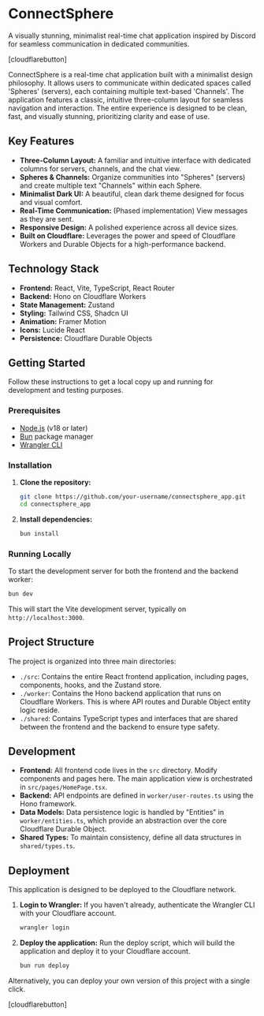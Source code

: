 # ConnectSphere

A visually stunning, minimalist real-time chat application inspired by Discord for seamless communication in dedicated communities.

[cloudflarebutton]

ConnectSphere is a real-time chat application built with a minimalist design philosophy. It allows users to communicate within dedicated spaces called 'Spheres' (servers), each containing multiple text-based 'Channels'. The application features a classic, intuitive three-column layout for seamless navigation and interaction. The entire experience is designed to be clean, fast, and visually stunning, prioritizing clarity and ease of use.

## Key Features

*   **Three-Column Layout:** A familiar and intuitive interface with dedicated columns for servers, channels, and the chat view.
*   **Spheres & Channels:** Organize communities into "Spheres" (servers) and create multiple text "Channels" within each Sphere.
*   **Minimalist Dark UI:** A beautiful, clean dark theme designed for focus and visual comfort.
*   **Real-Time Communication:** (Phased implementation) View messages as they are sent.
*   **Responsive Design:** A polished experience across all device sizes.
*   **Built on Cloudflare:** Leverages the power and speed of Cloudflare Workers and Durable Objects for a high-performance backend.

## Technology Stack

*   **Frontend:** React, Vite, TypeScript, React Router
*   **Backend:** Hono on Cloudflare Workers
*   **State Management:** Zustand
*   **Styling:** Tailwind CSS, Shadcn UI
*   **Animation:** Framer Motion
*   **Icons:** Lucide React
*   **Persistence:** Cloudflare Durable Objects

## Getting Started

Follow these instructions to get a local copy up and running for development and testing purposes.

### Prerequisites

*   [Node.js](https://nodejs.org/) (v18 or later)
*   [Bun](https://bun.sh/) package manager
*   [Wrangler CLI](https://developers.cloudflare.com/workers/wrangler/install-and-update/)

### Installation

1.  **Clone the repository:**
    ```sh
    git clone https://github.com/your-username/connectsphere_app.git
    cd connectsphere_app
    ```

2.  **Install dependencies:**
    ```sh
    bun install
    ```

### Running Locally

To start the development server for both the frontend and the backend worker:

```sh
bun dev
```

This will start the Vite development server, typically on `http://localhost:3000`.

## Project Structure

The project is organized into three main directories:

*   `./src`: Contains the entire React frontend application, including pages, components, hooks, and the Zustand store.
*   `./worker`: Contains the Hono backend application that runs on Cloudflare Workers. This is where API routes and Durable Object entity logic reside.
*   `./shared`: Contains TypeScript types and interfaces that are shared between the frontend and the backend to ensure type safety.

## Development

*   **Frontend:** All frontend code lives in the `src` directory. Modify components and pages here. The main application view is orchestrated in `src/pages/HomePage.tsx`.
*   **Backend:** API endpoints are defined in `worker/user-routes.ts` using the Hono framework.
*   **Data Models:** Data persistence logic is handled by "Entities" in `worker/entities.ts`, which provide an abstraction over the core Cloudflare Durable Object.
*   **Shared Types:** To maintain consistency, define all data structures in `shared/types.ts`.

## Deployment

This application is designed to be deployed to the Cloudflare network.

1.  **Login to Wrangler:**
    If you haven't already, authenticate the Wrangler CLI with your Cloudflare account.
    ```sh
    wrangler login
    ```

2.  **Deploy the application:**
    Run the deploy script, which will build the application and deploy it to your Cloudflare account.
    ```sh
    bun run deploy
    ```

Alternatively, you can deploy your own version of this project with a single click.

[cloudflarebutton]